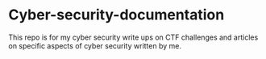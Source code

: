 # Cyber-security-documentation
This repo is for my cyber security write ups on CTF challenges and articles on specific aspects of cyber security written by me.
